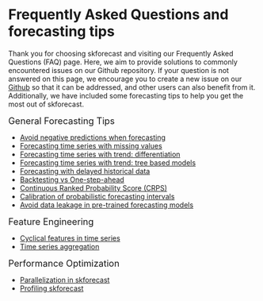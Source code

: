 # Frequently Asked Questions and forecasting tips

Thank you for choosing skforecast and visiting our Frequently Asked Questions (FAQ) page. Here, we aim to provide solutions to commonly encountered issues on our Github repository. If your question is not answered on this page, we encourage you to create a new issue on our [Github](https://github.com/skforecast/skforecast/issues) so that it can be addressed, and other users can also benefit from it. Additionally, we have included some forecasting tips to help you get the most out of skforecast.

<span style="font-size: 1.3em;">General Forecasting Tips</span>

+ [Avoid negative predictions when forecasting](../faq/non-negative-predictions.html)
+ [Forecasting time series with missing values](../faq/forecasting-time-series-with-missing-values.html)
+ [Forecasting time series with trend: differentiation](../user_guides/time-series-differentiation.html)
+ [Forecasting time series with trend: tree based models](https://cienciadedatos.net/documentos/py49-modelling-time-series-trend-with-tree-based-models.html)
+ [Forecasting with delayed historical data](../faq/forecasting-with-delayed-historical-data.html)
+ [Backtesting vs One-step-ahead](../faq/parameters-search-backtesting-vs-one-step-ahead.html)
+ [Continuous Ranked Probability Score (CRPS)](../faq/probabilistic-forecasting-crps-score.html)
+ [Calibration of probabilistic forecasting intervals](../faq/calibration-probabilistic-forecasting-intervals.html)
+ [Avoid data leakage in pre-trained forecasting models](https://cienciadedatos.net/documentos/py63-data-leakage-pre-trained-forecasting-models.html)

<span style="font-size: 1.3em;">Feature Engineering</span>

+ [Cyclical features in time series](../faq/cyclical-features-time-series.html)
+ [Time series aggregation](../faq/time-series-aggregation.html)

<span style="font-size: 1.3em;">Performance Optimization</span>

+ [Parallelization in skforecast](../faq/parallelization-skforecast.html)
+ [Profiling skforecast](../faq/profiling-skforecast.html)
